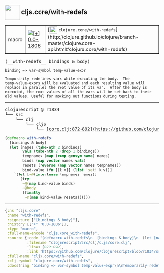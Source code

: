 ## <img width="48px" valign="middle" src="http://i.imgur.com/Hi20huC.png"> cljs.core/with-redefs

 <table border="1">
<tr>
<td>macro</td>
<td><a href="https://github.com/cljsinfo/api-refs/tree/0.0-1806"><img valign="middle" alt="[+] 0.0-1806" src="https://img.shields.io/badge/+-0.0--1806-lightgrey.svg"></a> </td>
<td>
[<img height="24px" valign="middle" src="http://i.imgur.com/1GjPKvB.png"> <samp>clojure.core/with-redefs</samp>](http://clojure.github.io/clojure/branch-master/clojure.core-api.html#clojure.core/with-redefs)
</td>
</tr>
</table>

 <samp>
(__with-redefs__ bindings & body)<br>
</samp>

```
binding => var-symbol temp-value-expr

Temporarily redefines vars while executing the body.  The
temp-value-exprs will be evaluated and each resulting value will
replace in parallel the root value of its var.  After the body is
executed, the root values of all the vars will be set back to their
old values. Useful for mocking out functions during testing.
```

---

 <pre>
clojurescript @ r1834
└── src
    └── clj
        └── cljs
            └── <ins>[core.clj:872-892](https://github.com/clojure/clojurescript/blob/r1834/src/clj/cljs/core.clj#L872-L892)</ins>
</pre>

```clj
(defmacro with-redefs
  [bindings & body]
  (let [names (take-nth 2 bindings)
        vals (take-nth 2 (drop 1 bindings))
        tempnames (map (comp gensym name) names)
        binds (map vector names vals)
        resets (reverse (map vector names tempnames))
        bind-value (fn [[k v]] (list 'set! k v))]
    `(let [~@(interleave tempnames names)]
       (try
        ~@(map bind-value binds)
        ~@body
        (finally
         ~@(map bind-value resets))))))
```


---

```clj
{:ns "cljs.core",
 :name "with-redefs",
 :signature ["[bindings & body]"],
 :history [["+" "0.0-1806"]],
 :type "macro",
 :full-name-encode "cljs.core_with-redefs",
 :source {:code "(defmacro with-redefs\n  [bindings & body]\n  (let [names (take-nth 2 bindings)\n        vals (take-nth 2 (drop 1 bindings))\n        tempnames (map (comp gensym name) names)\n        binds (map vector names vals)\n        resets (reverse (map vector names tempnames))\n        bind-value (fn [[k v]] (list 'set! k v))]\n    `(let [~@(interleave tempnames names)]\n       (try\n        ~@(map bind-value binds)\n        ~@body\n        (finally\n         ~@(map bind-value resets))))))",
          :filename "clojurescript/src/clj/cljs/core.clj",
          :lines [872 892],
          :link "https://github.com/clojure/clojurescript/blob/r1834/src/clj/cljs/core.clj#L872-L892"},
 :full-name "cljs.core/with-redefs",
 :clj-symbol "clojure.core/with-redefs",
 :docstring "binding => var-symbol temp-value-expr\n\nTemporarily redefines vars while executing the body.  The\ntemp-value-exprs will be evaluated and each resulting value will\nreplace in parallel the root value of its var.  After the body is\nexecuted, the root values of all the vars will be set back to their\nold values. Useful for mocking out functions during testing."}

```
